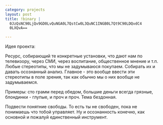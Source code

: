 ```yaml
--- 
category: projects
layout: post
title: !binary |
  0JzQsNC90LjQv9GD0LvQuNGA0L7QstCw0L3QuNC1INGB0L7Qt9C90LDQvdC4
  0LXQvA==

---
```

Идея проекта:

Ресурс, собирающий те конкретные установки, что дают нам по телевизору, через СМИ, через воспитание, общественное мнение и т.п. Любые стереотипы, что мы не задумываюся покупаем. Собирать их и давать осознанный анализ. Главное - это вообще ввести эти стереотипы в поле зрения, так как обычно мы о них вообще не задумываемся.

Примеры: сто грамм перед обедом, большие деньги всегда грязные, блондинки - глупые, и проч и проч. Тема бездонная.

Подвести понятние свободы. То есть ты не свободен, пока не понимаешь что тобой управляет. Ну и осознанность конечно, как основной и пожалуй единственный инструмент.
